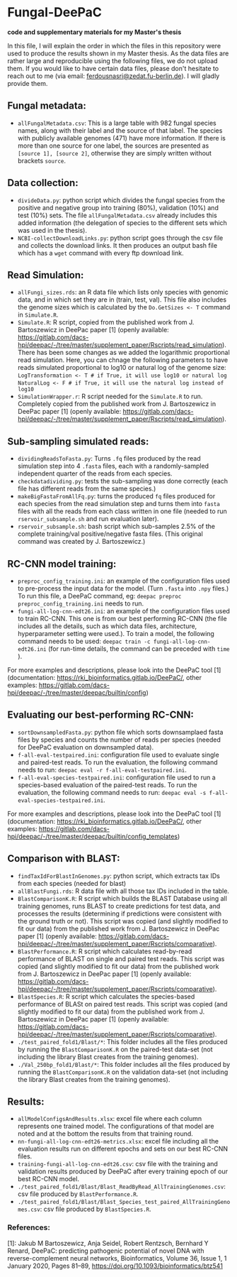 # Fungal-DeePaC
**code and supplementary materials for my Master's thesis**

In this file, I will explain the order in which the files in this repository were used to produce the results shown in my Master 
thesis. As the data files are rather large and reproducible using the following files, we do not upload them. If you would like to have certain data files, please don't hesitate to reach out to me (via email: <ferdousnasri@zedat.fu-berlin.de>). I will gladly provide them.

## Fungal metadata:
- `allFungalMetadata.csv`: This is a large table with 982 fungal species names, along with their label and the source of that label. The species with publicly available genomes (471) have more information.
If there is more than one source for one label, the sources are presented as `[source 1], [source 2]`, otherwise they are simply written without brackets `source`.

## Data collection:
- `divideData.py`: python script which divides the fungal species from the positive and negative group into training (80%), validation (10%) and test (10%) sets. The file `allFungalMetadata.csv` already includes this added information (the delegation of species to the different sets which was used in the thesis).
- `NCBI-collectDownloadLinks.py`: python script goes through the csv file and collects the download links. It then produces an output bash file which has a `wget` command with every ftp download link.

## Read Simulation:
- `allFungi_sizes.rds`: an R data file which lists only species with genomic data, and in which set they are in (train, test, val). This file also includes the genome sizes which is calculated by the `Do.GetSizes <- T` command in `Simulate.R`.
- `Simulate.R`: R script, copied from the published work from J. Bartoszewicz in DeePac paper [1] (openly available: https://gitlab.com/dacs-hpi/deepac/-/tree/master/supplement_paper/Rscripts/read_simulation).
There has been some changes as we added the logarithmic proportional read simulation. Here, you can chnage the following parameters to have reads simulated proportional to log10 or natural log of the genome size:
`LogTransformation <- T # if True, it will use log10 or natural log`
`NaturalLog <- F # if True, it will use the natural log instead of log10`
- `SimulationWrapper.r`: R script needed for the `Simulate.R` to run. Completely copied from the published work from J. Bartoszewicz in DeePac paper [1] (openly available: https://gitlab.com/dacs-hpi/deepac/-/tree/master/supplement_paper/Rscripts/read_simulation). 

## Sub-sampling simulated reads:
- `dividingReadsToFasta.py`: Turns `.fq` files produced by the read simulation step into 4 `.fasta` files, each with a randomly-sampled independent quarter of the reads from each species.  
- `checkdatadividing.py`: tests the sub-sampling was done correctly (each file has different reads from the same species.)
- `makeBigFastaFromAllFq.py`: turns the produced `fq` files produced for each species from the read simulation step and turns them into `fasta` files with all the reads from each class written in one file (needed to run `rservoir_subsample.sh` and run evaluation later).
- `rservoir_subsample.sh`: bash script which sub-samples 2.5% of the complete training/val positive/negative fasta files. (This original command was created by J. Bartoszewicz.)

## RC-CNN model training:
- `preproc_config_training.ini`: an example of the configuration files used to pre-process the input data for the model. (Turn `.fasta` into `.npy` files.) To run this file, a DeePaC command, eg: `deepac preproc preproc_config_training.ini` needs to run.
- `fungi-all-log-cnn-edt26.ini`: an example of the configuration files used to train RC-CNN. This one is from our best performing RC-CNN (the file includes all the details, such as which data files, architecture, hyperparameter setting were used.). To train a model, the following command needs to be used: `deepac train -c fungi-all-log-cnn-edt26.ini` (for run-time details, the command can be preceded with `time `).

For more examples and descriptions, please look into the DeePaC tool [1] (documentation: https://rki_bioinformatics.gitlab.io/DeePaC/, other examples: https://gitlab.com/dacs-hpi/deepac/-/tree/master/deepac/builtin/config)

## Evaluating our best-performing RC-CNN:
- `sortDownsampledFasta.py`: python file which sorts downsamplaed fasta files by species and counts the number of reads per species (needed for DeePaC evaluation on downsampled data).
- `f-all-eval-testpaired.ini`: configuration file used to evaluate single and paired-test reads. To run the evaluation, the following command needs to run: `deepac eval -r f-all-eval-testpaired.ini`.
- `f-all-eval-species-testpaired.ini`: configuration file used to run a species-based evaluation of the paired-test reads. To run the evaluation, the following command needs to run: `deepac eval -s f-all-eval-species-testpaired.ini`.

For more examples and descriptions, please look into the DeePaC tool [1] (documentation: https://rki_bioinformatics.gitlab.io/DeePaC/, other examples: https://gitlab.com/dacs-hpi/deepac/-/tree/master/deepac/builtin/config_templates)

## Comparison with BLAST:
- `findTaxIdForBlastInGenomes.py`: python script, which extracts tax IDs from each species (needed for blast)
- `allBlastFungi.rds`: R data file with all those tax IDs included in the table. 
- `BlastComparisonK.R`: R script which builds the BLAST Database using all training genomes, runs BLAST to create predictions for test data, and processes the results (determining if predictions were consistent with the ground truth or not). This script was copied (and slightly modified to fit our data) from the published work from J. Bartoszewicz in DeePac paper [1] (openly available: https://gitlab.com/dacs-hpi/deepac/-/tree/master/supplement_paper/Rscripts/comparative).
- `BlastPerformance.R`: R script which calculates read-by-read performance of BLAST on single and paired test reads. This script was copied (and slightly modified to fit our data) from the published work from J. Bartoszewicz in DeePac paper [1] (openly available: https://gitlab.com/dacs-hpi/deepac/-/tree/master/supplement_paper/Rscripts/comparative).
- `BlastSpecies.R`: R script which calculates the species-based performance of BLASt on paired test reads. This script was copied (and slightly modified to fit our data) from the published work from J. Bartoszewicz in DeePac paper [1] (openly available: https://gitlab.com/dacs-hpi/deepac/-/tree/master/supplement_paper/Rscripts/comparative).
- `./test_paired_fold1/Blast/*`: This folder includes all the files produced by running the `BlastComparisonK.R` on the paired-test data-set (not including the library Blast creates from the training genomes).
- `./Val_250bp_fold1/Blast/*`: This folder includes all the files produced by running the `BlastComparisonK.R` on the validation data-set (not including the library Blast creates from the training genomes).

## Results:
- `allModelConfigsAndResults.xlsx`: excel file where each column represents one trained model. The configurations of that model are noted and at the bottom the results from that training round.
- `nn-fungi-all-log-cnn-edt26-metrics.xlsx`: excel file including all the evaluation results run on different epochs and sets on our best RC-CNN files.
- `training-fungi-all-log-cnn-edt26.csv`: csv file with the training and validation results produced by DeePaC after every training epoch of our best RC-CNN model.
- `./test_paired_fold1/Blast/Blast_ReadByRead_AllTrainingGenomes.csv`: csv file produced by `BlastPerformance.R`.
- `./test_paired_fold1/Blast/Blast_Species_test_paired_AllTrainingGenomes.csv`: csv file produced by `BlastSpecies.R`.


### References:
[1]: Jakub M Bartoszewicz, Anja Seidel, Robert Rentzsch, Bernhard Y Renard, DeePaC: predicting pathogenic potential of novel DNA with reverse-complement neural networks, Bioinformatics, Volume 36, Issue 1, 1 January 2020, Pages 81–89, https://doi.org/10.1093/bioinformatics/btz541